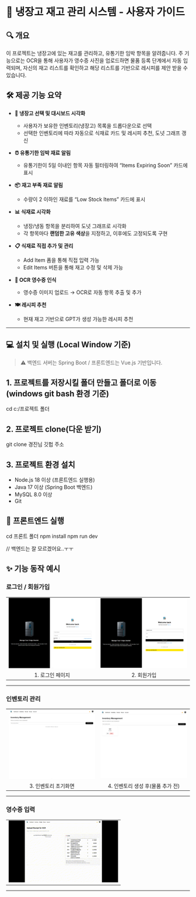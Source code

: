 # 🧊 냉장고 재고 관리 시스템 - 사용자 가이드

## 🔍  개요
이 프로젝트는 냉장고에 있는 재고를 관리하고, 유통기한 임박 항목을 알려줍니다. 주 기능으로는 OCR을 통해 사용자가 영수증 사진을 업로드하면 물품 등록 단계에서 자동 입력되며, 자신의 재고 리스트를 확인하고 해당 리스트를 기반으로 레시피를 제안 받을 수 있습니다.

## 🛠 제공 기능 요약

- **🔎 냉장고 선택 및 대시보드 시각화**
  - 사용자가 보유한 인벤토리(냉장고) 목록을 드롭다운으로 선택
  - 선택한 인벤토리에 따라 자동으로 식재료 카드 및 레시피 추천, 도넛 그래프 갱신

- **⏰ 유통기한 임박 재료 알림**
  - 유통기한이 5일 이내인 항목 자동 필터링하여 “Items Expiring Soon” 카드에 표시

- **📦 재고 부족 재료 알림**
  - 수량이 2 이하인 재료를 “Low Stock Items” 카드에 표시

- **📊 식재료 시각화**
  - 냉장/냉동 항목을 분리하여 도넛 그래프로 시각화
  - 각 항목마다 **랜덤한 고유 색상**을 지정하고, 이후에도 고정되도록 구현

- **📋 식재료 직접 추가 및 관리**
  - Add Item 폼을 통해 직접 입력 가능
  - Edit Items 버튼을 통해 재고 수정 및 삭제 가능

- **📸 OCR 영수증 인식**
  - 영수증 이미지 업로드 → OCR로 자동 항목 추출 및 추가

- **🍽 레시피 추천**
  - 현재 재고 기반으로 GPT가 생성 가능한 레시피 추천
  
---

## 💻 설치 및 실행 (Local Window 기준)

> ⚠ 백엔드 서버는 Spring Boot / 프론트엔드는 Vue.js 기반입니다.


## 1. 프로젝트를 저장시킬 폴더 만들고 폴더로 이동 (windows git bash 환경 기준)
cd c:/프로젝트 폴더

## 2. 프로젝트 clone(다운 받기)
git clone 경진님 깃헙 주소

## 3. 프로젝트 환경 설치
- Node.js 18 이상 (프론트엔드 실행용)
- Java 17 이상 (Spring Boot 백엔드)
- MySQL 8.0 이상
- Git

## 🧩 프론트엔드 실행
cd 프론트 폴더
npm install
npm run dev

// 백엔드는 잘 모르겠어요..ㅜㅜ


## ✨ 기능 동작 예시

### 로그인 / 회원가입

<table>
  <tr>
    <td><img src="./images/login.png" width="300"/></td>
    <td><img src="./images/signup.png" width="300"/></td>
  </tr>
  <tr>
    <td align="center">1. 로그인 페이지</td>
    <td align="center">2. 회원가입</td>
  </tr>
</table>

---

### 인벤토리 관리

<table>
  <tr>
    <td><img src="./images/inv1.png" width="300"/></td>
    <td><img src="./images/inv2.png" width="300"/></td>
  </tr>
  <tr>
    <td align="center">3. 인벤토리 초기화면</td>
    <td align="center">4. 인벤토리 생성 후(물품 추가 전)</td>
  </tr>
</table>

---

### 영수증 입력

<table>
  <tr>
    <td><img src="./images/receipt.gif" width="300"/></td>
  </tr>
  </table>

---

